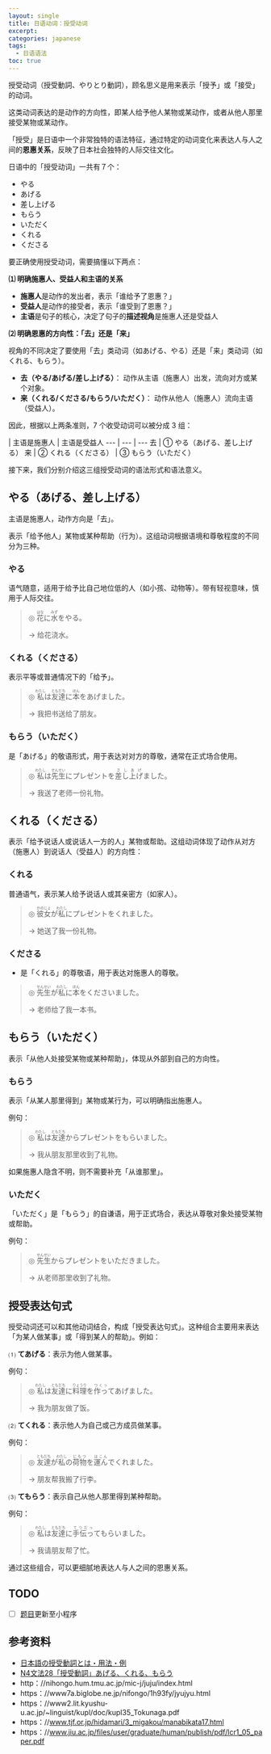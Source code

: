 ```yaml
---
layout: single
title: 日语动词：授受动词
excerpt:
categories: japanese
tags:
  - 日语语法
toc: true
---
```


授受动词<span class='more'>（授受動詞、やりとり動詞）</span>，顾名思义是用来表示「授予」或「接受」的动词。

这类动词表达的是动作的方向性，即某人给予他人某物或某动作，或者从他人那里接受某物或某动作。

「授受」是日语中一个非常独特的语法特征，通过特定的动词变化来表达人与人之间的**恩惠关系**，反映了日本社会独特的人际交往文化。

日语中的「授受动词」一共有７个：

- やる
- あげる
- 差し上げる
- もらう
- いただく
- くれる
- くださる

要正确使用授受动词，需要搞懂以下两点：

**⑴ 明确施惠人、受益人和主语的关系**

- **施惠人**是动作的发出者，表示「谁给予了恩惠？」
- **受益人**是动作的接受者，表示「谁受到了恩惠？」
- **主语**是句子的核心，决定了句子的**描述视角**是施惠人还是受益人

**⑵ 明确恩惠的方向性：「去」还是「来」**

视角的不同决定了要使用「去」类动词<span class='more'>（如あげる、やる）</span>还是「来」类动词<span class='more'>（如くれる、もらう）</span>。

- **去<span class='more'>（やる/あげる/差し上げる）</span>**：  动作从主语<span class='more'>（施惠人）</span>出发，流向对方或某个对象。
- **来<span class='more'>（くれる/くださる/もらう/いただく）</span>**：  动作从他人<span class='more'>（施惠人）</span>流向主语<span class='more'>（受益人）</span>。

因此，根据以上两条准则，7 个收受动词可以被分成 3 组：

 | 主语是施惠人 | 主语是受益人
--- | --- | ---
去 | ① やる<span class='more'>（あげる、差し上げる）</span>
来 | ② くれる<span class='more'>（くださる）</span> | ③ もらう<span class='more'>（いただく）</span>

接下来，我们分别介绍这三组授受动词的语法形式和语法意义。

## やる<span class='more'>（あげる、差し上げる）</span>

主语是施惠人，动作方向是「去」。

表示「给予他人」某物或某种帮助<span class='more'>（行为）</span>。这组动词根据语境和尊敬程度的不同分为三种。

### やる

语气随意，适用于给予比自己地位低的人<span class='more'>（如小孩、动物等）</span>。带有轻视意味，慎用于人际交往。

> ◎ <ruby>花<rt>はな</rt></ruby>に<ruby>水<rt>みず</rt></ruby>をやる。
> 
> → 给花浇水。

### くれる<span class='more'>（くださる）</span>

表示平等或普通情况下的「给予」。

> ◎ <ruby>私<rt>わたし</rt></ruby>は<ruby>友達<rt>ともだち</rt></ruby>に<ruby>本<rt>ほん</rt></ruby>をあげました。
> 
> → 我把书送给了朋友。

### もらう<span class='more'>（いただく）</span>

是「あげる」的敬语形式，用于表达对对方的尊敬，通常在正式场合使用。

> ◎ <ruby>私<rt>わたし</rt></ruby>は<ruby>先生<rt>せんせい</rt></ruby>にプレゼントを<ruby>差し上げ<rt>さしあげ</rt></ruby>ました。
> 
> → 我送了老师一份礼物。

## くれる<span class='more'>（くださる）</span>

表示「给予说话人或说话人一方的人」某物或帮助。这组动词体现了动作从对方<span class='more'>（施惠人）</span>到说话人<span class='more'>（受益人）</span>的方向性：

### くれる

普通语气，表示某人给予说话人或其亲密方<span class='more'>（如家人）</span>。

> ◎ <ruby>彼女<rt>かのじょ</rt></ruby>が<ruby>私<rt>わたし</rt></ruby>にプレゼントをくれました。
> 
> → 她送了我一份礼物。

### くださる

- 是「くれる」的尊敬语，用于表达对施惠人的尊敬。

> ◎ <ruby>先生<rt>せんせい</rt></ruby>が<ruby>私<rt>わたし</rt></ruby>に<ruby>本<rt>ほん</rt></ruby>をくださいました。
> 
> → 老师给了我一本书。

## もらう<span class='more'>（いただく）</span>

表示「从他人处接受某物或某种帮助」，体现从外部到自己的方向性。

### もらう

表示「从某人那里得到」某物或某行为，可以明确指出施惠人。

例句：

> ◎ <ruby>私<rt>わたし</rt></ruby>は<ruby>友達<rt>ともだち</rt></ruby>からプレゼントをもらいました。
> 
> → 我从朋友那里收到了礼物。

如果施惠人隐含不明，则不需要补充「从谁那里」。

### いただく

「いただく」是「もらう」的自谦语，用于正式场合，表达从尊敬对象处接受某物或帮助。

例句：

> ◎ <ruby>先生<rt>せんせい</rt></ruby>からプレゼントをいただきました。
> 
> → 从老师那里收到了礼物。

## 授受表达句式

授受动词还可以和其他动词结合，构成「授受表达句式」。这种组合主要用来表达「为某人做某事」或「得到某人的帮助」。例如：

⑴  **てあげる**：表示为他人做某事。    

例句：

> ◎ <ruby>私<rt>わたし</rt></ruby>は<ruby>友達<rt>ともだち</rt></ruby>に<ruby>料理<rt>りょうり</rt></ruby>を<ruby>作っ<rt>つくっ</rt></ruby>てあげました。
> 
> → 我为朋友做了饭。

⑵  **てくれる**：表示他人为自己或己方成员做某事。

例句：

> ◎ <ruby>友達<rt>ともだち</rt></ruby>が<ruby>私<rt>わたし</rt></ruby>の<ruby>荷物<rt>にもつ</rt></ruby>を<ruby>運ん<rt>はこん</rt></ruby>でくれました。
> 
> → 朋友帮我搬了行李。

⑶ **てもらう**：表示自己从他人那里得到某种帮助。

例句：

> ◎ <ruby>私<rt>わたし</rt></ruby>は<ruby>友達<rt>ともだち</rt></ruby>に<ruby>手伝っ<rt>てつだっ</rt></ruby>てもらいました。
> 
> → 我请朋友帮了忙。

通过这些组合，可以更细腻地表达人与人之间的恩惠关系。


## TODO
- [ ] [题目](http：//nihongo.hum.tmu.ac.jp/mic-j/juju/html/japanese/40_kakunin.html)更新至小程序

## 参考资料

- [日本語の授受動詞とは・用法・例](https：//wordrabbit.jp/grammar/transfer)
- [N4文法28「授受動詞」あげる、くれる、もらう](https：//www.sigure.tw/learn-japanese/grammar/n4/28)
- http：//nihongo.hum.tmu.ac.jp/mic-j/juju/index.html
- https：//www7a.biglobe.ne.jp/nifongo/1h93fy/jyujyu.html
- https：//www2.lit.kyushu-u.ac.jp/~linguist/kupl/doc/kupl35_Tokunaga.pdf
- https：//www.tjf.or.jp/hidamari/3_migakou/manabikata17.html
- https：//www.jiu.ac.jp/files/user/graduate/human/publish/pdf/lcr1_05_paper.pdf
